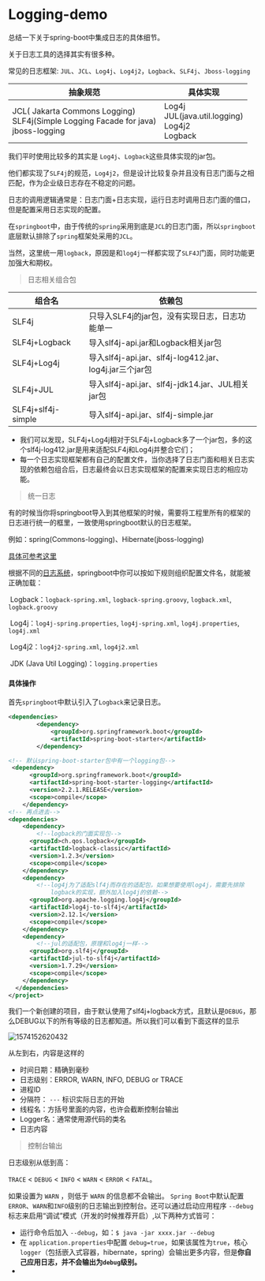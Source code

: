 # Logging-demo

总结一下关于spring-boot中集成日志的具体细节。

关于日志工具的选择其实有很多种。

常见的日志框架: `JUL`、`JCL`、`Log4j`、`Log4j2`，`Logback`、`SLF4j`、`Jboss-logging`

| 抽象规范                                                     | 具体实现                                                   |
| ------------------------------------------------------------ | ---------------------------------------------------------- |
| JCL( Jakarta Commons Logging)<br />SLF4j(Simple Logging Facade for java)<br />jboss-logging | Log4j<br />JUL(java.util.logging)<br />Log4j2<br />Logback |

我们平时使用比较多的其实是 `Log4j`、`Logback`这些具体实现的jar包。

他们都实现了`SLF4j`的规范，`Log4j2`，但是设计比较复杂并且没有日志门面与之相匹配，作为企业级日志存在不稳定的问题。

日志的调用逻辑通常是：日志门面+日志实现，运行日志时调用日志门面的借口，但是配置采用日志实现的配置。

在`springboot`中，由于传统的`spring`采用到底是`JCL`的日志门面，所以`springboot`底层默认排除了`spring`框架处采用的`JCL`。

当然，这里统一用`logback`，原因是和`log4j`一样都实现了`SLF4J`门面，同时功能更加强大和期权。

> 日志相关组合包

| 组合名             | 依赖包                                                  |
| ------------------ | ------------------------------------------------------- |
| SLF4j              | 只导入SLF4j的jar包，没有实现日志，日志功能单一          |
| SLF4j+Logback      | 导入slf4j-api.jar和Logback相关jar包                     |
| SLF4j+Log4j        | 导入slf4j-api.jar、slf4j-log412.jar、log4j.jar三个jar包 |
| SLF4j+JUL          | 导入slf4j-api.jar、slf4j-jdk14.jar、JUL相关jar包        |
| SLF4j+slf4j-simple | 导入slf4j-api.jar、slf4j-simple.jar                     |

- 我们可以发现，SLF4j+Log4j相对于SLF4j+Logback多了一个jar包，多的这个slf4j-log412.jar是用来适配SLF4j和Log4j并整合它们；
- 每一个日志实现框架都有自己的配置文件，当你选择了日志门面和相关日志实现的依赖包组合后，日志最终会以日志实现框架的配置来实现日志的相应功能。

> 统一日志

有的时候当你将springboot导入到其他框架的时候，需要将工程里所有的框架的日志进行统一的框里，一致使用springboot默认的日志框架。

例如：spring(Commons-logging)、Hibernate(jboss-logging)

[具体可参考这里](<http://www.pianshen.com/article/9857273987/>)

根据不同的[日志系统](https://www.baidu.com/s?wd=%E6%97%A5%E5%BF%97%E7%B3%BB%E7%BB%9F&tn=24004469_oem_dg&rsv_dl=gh_pl_sl_csd)，springboot中你可以按如下规则组织配置文件名，就能被正确加载：

​         Logback：`logback-spring.xml`, `logback-spring.groovy`, `logback.xml`, `logback.groovy`

​         Log4j：`log4j-spring.properties`, `log4j-spring.xml`, `log4j.properties`, `log4j.xml`

​         Log4j2：`log4j2-spring.xml`, `log4j2.xml`

​         JDK (Java Util Logging)：`logging.properties`



#### 具体操作

首先`springboot`中默认引入了`Logback`来记录日志。

```xml
<dependencies>
        <dependency>
            <groupId>org.springframework.boot</groupId>
            <artifactId>spring-boot-starter</artifactId>
        </dependency>

<!-- 默认spring-boot-starter包中有一个logging包-->
 <dependency>
      <groupId>org.springframework.boot</groupId>
      <artifactId>spring-boot-starter-logging</artifactId>
      <version>2.2.1.RELEASE</version>
      <scope>compile</scope>
    </dependency>
<!-- 再点进去-->
<dependencies>
    <dependency>
        <!--logback的门面实现包-->
      <groupId>ch.qos.logback</groupId>
      <artifactId>logback-classic</artifactId>
      <version>1.2.3</version>
      <scope>compile</scope>
    </dependency>
    <dependency>
        <!--log4j为了适配slf4j而存在的适配包，如果想要使用log4j，需要先排除
			logback的实现，额外加入log4j的依赖-->
      <groupId>org.apache.logging.log4j</groupId>
      <artifactId>log4j-to-slf4j</artifactId>
      <version>2.12.1</version>
      <scope>compile</scope>
    </dependency>
    <dependency>
        <!--jul的适配包，原理和log4j一样-->
      <groupId>org.slf4j</groupId>
      <artifactId>jul-to-slf4j</artifactId>
      <version>1.7.29</version>
      <scope>compile</scope>
    </dependency>
  </dependencies>
</project>
```

我们一个新创建的项目，由于默认使用了slf4j+logback方式，且默认是`DEBUG`，那么DEBUG以下的所有等级的日志都知道。所以我们可以看到下面这样的显示

![1574152620432](C:\Users\范凌轩\AppData\Roaming\Typora\typora-user-images\1574152620432.png)

从左到右，内容是这样的

* 时间日期：精确到毫秒
* 日志级别：ERROR, WARN, INFO, DEBUG or TRACE
* 进程ID
* 分隔符： `---` 标识实际日志的开始
* 线程名：方括号里面的内容，也许会截断控制台输出
* Logger名：通常使用源代码的类名
* 日志内容



> 控制台输出

日志级别从低到高：

`TRACE` < `DEBUG` < `INFO` < `WARN` < `ERROR` < `FATAL`。

如果设置为 `WARN` ，则低于 `WARN` 的信息都不会输出。
 `Spring Boot`中默认配置`ERROR`、`WARN`和`INFO`级别的日志输出到控制台。还可以通过启动应用程序 `--debug` 标志来启用“调试”模式（开发的时候推荐开启）,以下两种方式皆可：

* 运行命令后加入 `--debug`，如：`$ java -jar xxxx.jar --debug`
* 在 `application.properties`中配置 `debug=true`，如果该属性为`true`，核心`logger`（包括嵌入式容器，hibernate，spring）会输出更多内容，但是**你自己应用日志，并不会输出为`debug`级别。**
* 


